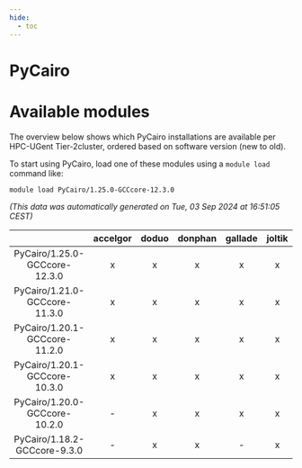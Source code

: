 ```yaml
---
hide:
  - toc
---
```


PyCairo
=======

# Available modules


The overview below shows which PyCairo installations are available per HPC-UGent Tier-2cluster, ordered based on software version (new to old).

To start using PyCairo, load one of these modules using a `module load` command like:

```shell
module load PyCairo/1.25.0-GCCcore-12.3.0
```

*(This data was automatically generated on Tue, 03 Sep 2024 at 16:51:05 CEST)*  

| |accelgor|doduo|donphan|gallade|joltik|shinx|skitty|
| :---: | :---: | :---: | :---: | :---: | :---: | :---: | :---: |
|PyCairo/1.25.0-GCCcore-12.3.0|x|x|x|x|x|x|x|
|PyCairo/1.21.0-GCCcore-11.3.0|x|x|x|x|x|x|x|
|PyCairo/1.20.1-GCCcore-11.2.0|x|x|x|x|x|-|x|
|PyCairo/1.20.1-GCCcore-10.3.0|x|x|x|x|x|-|x|
|PyCairo/1.20.0-GCCcore-10.2.0|-|x|x|x|x|-|x|
|PyCairo/1.18.2-GCCcore-9.3.0|-|x|x|-|x|-|x|
